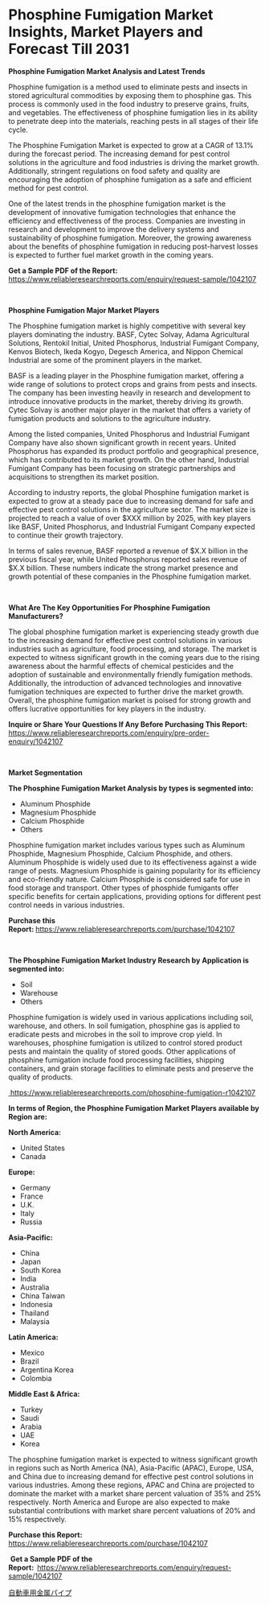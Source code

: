 <p><h1>Phosphine Fumigation Market Insights, Market Players and Forecast Till 2031</h1></p><p><strong>Phosphine Fumigation Market Analysis and Latest Trends</strong></p>
<p><p>Phosphine fumigation is a method used to eliminate pests and insects in stored agricultural commodities by exposing them to phosphine gas. This process is commonly used in the food industry to preserve grains, fruits, and vegetables. The effectiveness of phosphine fumigation lies in its ability to penetrate deep into the materials, reaching pests in all stages of their life cycle.</p><p>The Phosphine Fumigation Market is expected to grow at a CAGR of 13.1% during the forecast period. The increasing demand for pest control solutions in the agriculture and food industries is driving the market growth. Additionally, stringent regulations on food safety and quality are encouraging the adoption of phosphine fumigation as a safe and efficient method for pest control.</p><p>One of the latest trends in the phosphine fumigation market is the development of innovative fumigation technologies that enhance the efficiency and effectiveness of the process. Companies are investing in research and development to improve the delivery systems and sustainability of phosphine fumigation. Moreover, the growing awareness about the benefits of phosphine fumigation in reducing post-harvest losses is expected to further fuel market growth in the coming years.</p></p>
<p><strong>Get a Sample PDF of the Report:&nbsp;</strong> <a href="https://www.reliableresearchreports.com/enquiry/request-sample/1042107">https://www.reliableresearchreports.com/enquiry/request-sample/1042107</a></p>
<p>&nbsp;</p>
<p><strong>Phosphine Fumigation Major Market Players</strong></p>
<p><p>The Phosphine fumigation market is highly competitive with several key players dominating the industry. BASF, Cytec Solvay, Adama Agricultural Solutions, Rentokil Initial, United Phosphorus, Industrial Fumigant Company, Kenvos Biotech, Ikeda Kogyo, Degesch America, and Nippon Chemical Industrial are some of the prominent players in the market.</p><p>BASF is a leading player in the Phosphine fumigation market, offering a wide range of solutions to protect crops and grains from pests and insects. The company has been investing heavily in research and development to introduce innovative products in the market, thereby driving its growth. Cytec Solvay is another major player in the market that offers a variety of fumigation products and solutions to the agriculture industry.</p><p>Among the listed companies, United Phosphorus and Industrial Fumigant Company have also shown significant growth in recent years. United Phosphorus has expanded its product portfolio and geographical presence, which has contributed to its market growth. On the other hand, Industrial Fumigant Company has been focusing on strategic partnerships and acquisitions to strengthen its market position.</p><p>According to industry reports, the global Phosphine fumigation market is expected to grow at a steady pace due to increasing demand for safe and effective pest control solutions in the agriculture sector. The market size is projected to reach a value of over $XXX million by 2025, with key players like BASF, United Phosphorus, and Industrial Fumigant Company expected to continue their growth trajectory.</p><p>In terms of sales revenue, BASF reported a revenue of $X.X billion in the previous fiscal year, while United Phosphorus reported sales revenue of $X.X billion. These numbers indicate the strong market presence and growth potential of these companies in the Phosphine fumigation market.</p></p>
<p>&nbsp;</p>
<p><strong>What Are The Key Opportunities For Phosphine Fumigation Manufacturers?</strong></p>
<p><p>The global phosphine fumigation market is experiencing steady growth due to the increasing demand for effective pest control solutions in various industries such as agriculture, food processing, and storage. The market is expected to witness significant growth in the coming years due to the rising awareness about the harmful effects of chemical pesticides and the adoption of sustainable and environmentally friendly fumigation methods. Additionally, the introduction of advanced technologies and innovative fumigation techniques are expected to further drive the market growth. Overall, the phosphine fumigation market is poised for strong growth and offers lucrative opportunities for key players in the industry.</p></p>
<p><strong>Inquire or Share Your Questions If Any Before Purchasing This Report:</strong> <a href="https://www.reliableresearchreports.com/enquiry/pre-order-enquiry/1042107">https://www.reliableresearchreports.com/enquiry/pre-order-enquiry/1042107</a></p>
<p>&nbsp;</p>
<p><strong>Market Segmentation</strong></p>
<p><strong>The Phosphine Fumigation Market Analysis by types is segmented into:</strong></p>
<p><ul><li>Aluminum Phosphide</li><li>Magnesium Phosphide</li><li>Calcium Phosphide</li><li>Others</li></ul></p>
<p><p>Phosphine fumigation market includes various types such as Aluminum Phosphide, Magnesium Phosphide, Calcium Phosphide, and others. Aluminum Phosphide is widely used due to its effectiveness against a wide range of pests. Magnesium Phosphide is gaining popularity for its efficiency and eco-friendly nature. Calcium Phosphide is considered safe for use in food storage and transport. Other types of phosphide fumigants offer specific benefits for certain applications, providing options for different pest control needs in various industries.</p></p>
<p><strong>Purchase this Report:&nbsp;</strong><a href="https://www.reliableresearchreports.com/purchase/1042107">https://www.reliableresearchreports.com/purchase/1042107</a></p>
<p>&nbsp;</p>
<p><strong>The Phosphine Fumigation Market Industry Research by Application is segmented into:</strong></p>
<p><ul><li>Soil</li><li>Warehouse</li><li>Others</li></ul></p>
<p><p>Phosphine fumigation is widely used in various applications including soil, warehouse, and others. In soil fumigation, phosphine gas is applied to eradicate pests and microbes in the soil to improve crop yield. In warehouses, phosphine fumigation is utilized to control stored product pests and maintain the quality of stored goods. Other applications of phosphine fumigation include food processing facilities, shipping containers, and grain storage facilities to eliminate pests and preserve the quality of products.</p></p>
<p><a href="https://www.reliableresearchreports.com/phosphine-fumigation-r1042107">&nbsp;https://www.reliableresearchreports.com/phosphine-fumigation-r1042107</a></p>
<p><strong>In terms of Region, the Phosphine Fumigation Market Players available by Region are:</strong></p>
<p>
    <p> <strong> North America: </strong>
        <ul>
            <li>United States</li>
            <li>Canada</li>
        </ul>
        </p> 
    <p> <strong> Europe: </strong>
        <ul>
            <li>Germany</li>
            <li>France</li>
            <li>U.K.</li>
            <li>Italy</li>
            <li>Russia</li>
        </ul>
        </p> 
    <p> <strong> Asia-Pacific: </strong>
        <ul>
            <li>China</li>
            <li>Japan</li>
            <li>South Korea</li>
            <li>India</li>
            <li>Australia</li>
            <li>China Taiwan</li>
            <li>Indonesia</li>
            <li>Thailand</li>
            <li>Malaysia</li>
        </ul>
        </p> 
    <p> <strong> Latin America: </strong>
        <ul>
            <li>Mexico</li>
            <li>Brazil</li>
            <li>Argentina Korea</li>
            <li>Colombia</li>
        </ul>
        </p> 
    <p> <strong> Middle East & Africa: </strong>
        <ul>
            <li>Turkey</li>
            <li>Saudi</li>
            <li>Arabia</li>
            <li>UAE</li>
            <li>Korea</li>
        </ul>
    </p>
    </p>
<p><p>The phosphine fumigation market is expected to witness significant growth in regions such as North America (NA), Asia-Pacific (APAC), Europe, USA, and China due to increasing demand for effective pest control solutions in various industries. Among these regions, APAC and China are projected to dominate the market with a market share percent valuation of 35% and 25% respectively. North America and Europe are also expected to make substantial contributions with market share percent valuations of 20% and 15% respectively.</p></p>
<p><strong>Purchase this Report: </strong><a href="https://www.reliableresearchreports.com/purchase/1042107">https://www.reliableresearchreports.com/purchase/1042107</a></p>
<p>&nbsp;<strong>Get a Sample PDF of the Report:&nbsp;&nbsp;</strong><a href="https://www.reliableresearchreports.com/enquiry/request-sample/1042107">https://www.reliableresearchreports.com/enquiry/request-sample/1042107</a></p>
<p><strong></strong></p>
<p><p><a href="https://github.com/sghwr779811674/Market-Research-Report-List-3/blob/main/6300973112169.md">自動車用金属パイプ</a></p></p>